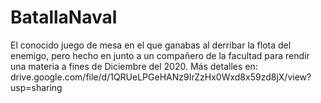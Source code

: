 # BatallaNaval
El conocido juego de mesa en el que ganabas al derribar la flota del enemigo, pero hecho en junto a un compañero de la facultad para rendir una materia a fines de Diciembre del 2020.
Más detalles en: drive.google.com/file/d/1QRUeLPGeHANz9IrZzHx0Wxd8x59zd8jX/view?usp=sharing
